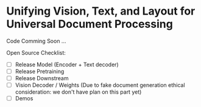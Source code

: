 # Unifying Vision, Text, and Layout for Universal Document Processing

Code Comming Soon ...

Open Source Checklist:

- [ ] Release Model (Encoder + Text decoder)
- [ ] Release Pretraining
- [ ] Release Downstream
- [ ] Vision Decoder / Weights (Due to fake document generation ethical consideration: we don't have plan on this part yet)
- [ ] Demos

